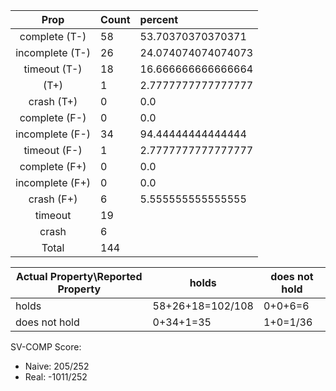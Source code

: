 
| Prop | Count | percent |
|:----:|:------|:--|
|complete   (T-)|58| 53.70370370370371 |
|incomplete (T-)|26|24.074074074074073 |
|timeout    (T-)|18|16.666666666666664 |
|           (T+)|1|2.7777777777777777 |
|crash      (T+)|0|0.0 |
|complete   (F-)|0|0.0 |
|incomplete (F-)|34|94.44444444444444 |
|timeout    (F-)|1|2.7777777777777777 |
|complete   (F+)|0|0.0 |
|incomplete (F+)|0|0.0 |
|crash      (F+)|6|5.555555555555555 |
|timeout        |19| |
|crash          |6| |
|Total          |144| |

| Actual Property\Reported Property | holds | does not hold |
|------------------------------------|-------|---------------|
| holds | 58+26+18=102/108 | 0+0+6=6 |
| does not hold | 0+34+1=35 | 1+0=1/36 |

SV-COMP Score:

* Naive: 205/252
* Real: -1011/252


